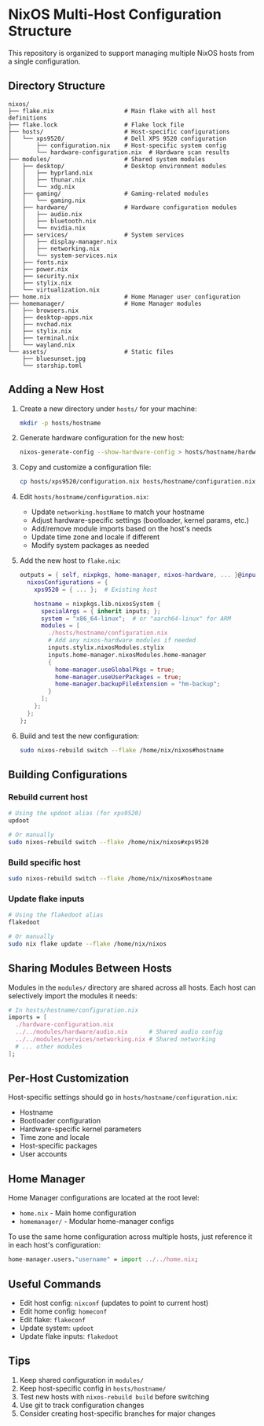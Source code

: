 # NixOS Multi-Host Configuration Structure

This repository is organized to support managing multiple NixOS hosts from a single configuration.

## Directory Structure

```
nixos/
├── flake.nix                    # Main flake with all host definitions
├── flake.lock                   # Flake lock file
├── hosts/                       # Host-specific configurations
│   └── xps9520/                 # Dell XPS 9520 configuration
│       ├── configuration.nix    # Host-specific system config
│       └── hardware-configuration.nix  # Hardware scan results
├── modules/                     # Shared system modules
│   ├── desktop/                 # Desktop environment modules
│   │   ├── hyprland.nix
│   │   ├── thunar.nix
│   │   └── xdg.nix
│   ├── gaming/                  # Gaming-related modules
│   │   └── gaming.nix
│   ├── hardware/                # Hardware configuration modules
│   │   ├── audio.nix
│   │   ├── bluetooth.nix
│   │   └── nvidia.nix
│   ├── services/                # System services
│   │   ├── display-manager.nix
│   │   ├── networking.nix
│   │   └── system-services.nix
│   ├── fonts.nix
│   ├── power.nix
│   ├── security.nix
│   ├── stylix.nix
│   └── virtualization.nix
├── home.nix                     # Home Manager user configuration
├── homemanager/                 # Home Manager modules
│   ├── browsers.nix
│   ├── desktop-apps.nix
│   ├── nvchad.nix
│   ├── stylix.nix
│   ├── terminal.nix
│   └── wayland.nix
└── assets/                      # Static files
    ├── bluesunset.jpg
    └── starship.toml
```

## Adding a New Host

1. Create a new directory under `hosts/` for your machine:
   ```bash
   mkdir -p hosts/hostname
   ```

2. Generate hardware configuration for the new host:
   ```bash
   nixos-generate-config --show-hardware-config > hosts/hostname/hardware-configuration.nix
   ```

3. Copy and customize a configuration file:
   ```bash
   cp hosts/xps9520/configuration.nix hosts/hostname/configuration.nix
   ```

4. Edit `hosts/hostname/configuration.nix`:
   - Update `networking.hostName` to match your hostname
   - Adjust hardware-specific settings (bootloader, kernel params, etc.)
   - Add/remove module imports based on the host's needs
   - Update time zone and locale if different
   - Modify system packages as needed

5. Add the new host to `flake.nix`:
   ```nix
   outputs = { self, nixpkgs, home-manager, nixos-hardware, ... }@inputs: {
     nixosConfigurations = {
       xps9520 = { ... };  # Existing host

       hostname = nixpkgs.lib.nixosSystem {
         specialArgs = { inherit inputs; };
         system = "x86_64-linux";  # or "aarch64-linux" for ARM
         modules = [
           ./hosts/hostname/configuration.nix
           # Add any nixos-hardware modules if needed
           inputs.stylix.nixosModules.stylix
           inputs.home-manager.nixosModules.home-manager
           {
             home-manager.useGlobalPkgs = true;
             home-manager.useUserPackages = true;
             home-manager.backupFileExtension = "hm-backup";
           }
         ];
       };
     };
   };
   ```

6. Build and test the new configuration:
   ```bash
   sudo nixos-rebuild switch --flake /home/nix/nixos#hostname
   ```

## Building Configurations

### Rebuild current host
```bash
# Using the updoot alias (for xps9520)
updoot

# Or manually
sudo nixos-rebuild switch --flake /home/nix/nixos#xps9520
```

### Build specific host
```bash
sudo nixos-rebuild switch --flake /home/nix/nixos#hostname
```

### Update flake inputs
```bash
# Using the flakedoot alias
flakedoot

# Or manually
sudo nix flake update --flake /home/nix/nixos
```

## Sharing Modules Between Hosts

Modules in the `modules/` directory are shared across all hosts. Each host can selectively import the modules it needs:

```nix
# In hosts/hostname/configuration.nix
imports = [
  ./hardware-configuration.nix
  ../../modules/hardware/audio.nix      # Shared audio config
  ../../modules/services/networking.nix # Shared networking
  # ... other modules
];
```

## Per-Host Customization

Host-specific settings should go in `hosts/hostname/configuration.nix`:
- Hostname
- Bootloader configuration
- Hardware-specific kernel parameters
- Time zone and locale
- Host-specific packages
- User accounts

## Home Manager

Home Manager configurations are located at the root level:
- `home.nix` - Main home configuration
- `homemanager/` - Modular home-manager configs

To use the same home configuration across multiple hosts, just reference it in each host's configuration:

```nix
home-manager.users."username" = import ../../home.nix;
```

## Useful Commands

- Edit host config: `nixconf` (updates to point to current host)
- Edit home config: `homeconf`
- Edit flake: `flakeconf`
- Update system: `updoot`
- Update flake inputs: `flakedoot`

## Tips

1. Keep shared configuration in `modules/`
2. Keep host-specific config in `hosts/hostname/`
3. Test new hosts with `nixos-rebuild build` before switching
4. Use git to track configuration changes
5. Consider creating host-specific branches for major changes

